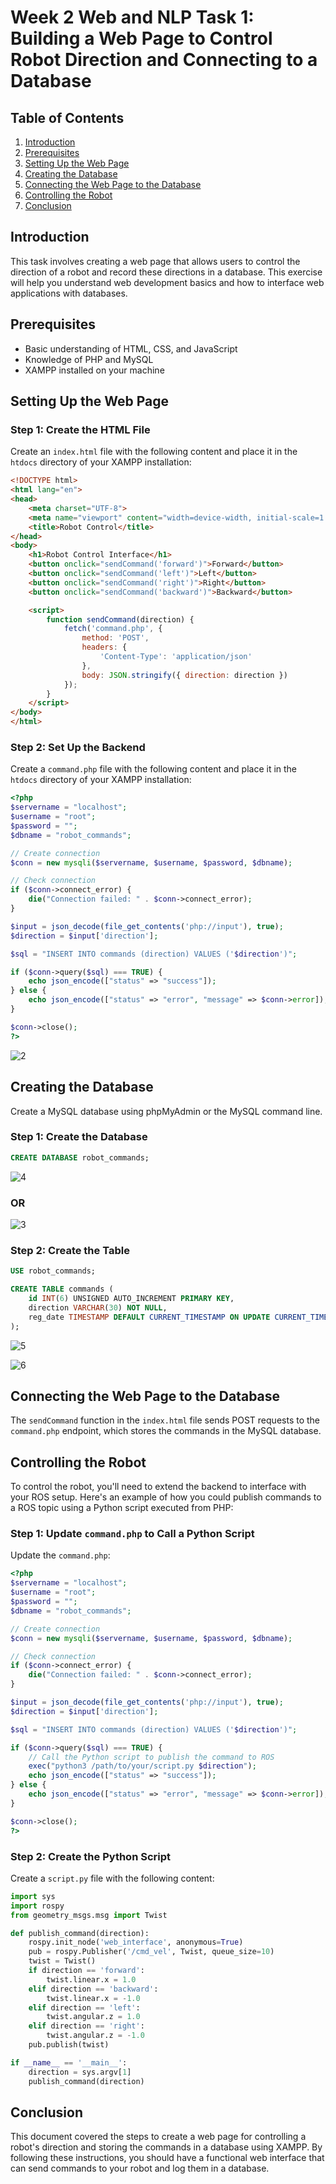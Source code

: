 # Week 2 Web and NLP Task 1: Building a Web Page to Control Robot Direction and Connecting to a Database

## Table of Contents
1. [Introduction](#introduction)
2. [Prerequisites](#prerequisites)
3. [Setting Up the Web Page](#setting-up-the-web-page)
4. [Creating the Database](#creating-the-database)
5. [Connecting the Web Page to the Database](#connecting-the-web-page-to-the-database)
6. [Controlling the Robot](#controlling-the-robot)
7. [Conclusion](#conclusion)

## Introduction
This task involves creating a web page that allows users to control the direction of a robot and record these directions in a database. This exercise will help you understand web development basics and how to interface web applications with databases.

## Prerequisites
- Basic understanding of HTML, CSS, and JavaScript
- Knowledge of PHP and MySQL
- XAMPP installed on your machine

## Setting Up the Web Page

### Step 1: Create the HTML File
Create an `index.html` file with the following content and place it in the `htdocs` directory of your XAMPP installation:
```html
<!DOCTYPE html>
<html lang="en">
<head>
    <meta charset="UTF-8">
    <meta name="viewport" content="width=device-width, initial-scale=1.0">
    <title>Robot Control</title>
</head>
<body>
    <h1>Robot Control Interface</h1>
    <button onclick="sendCommand('forward')">Forward</button>
    <button onclick="sendCommand('left')">Left</button>
    <button onclick="sendCommand('right')">Right</button>
    <button onclick="sendCommand('backward')">Backward</button>

    <script>
        function sendCommand(direction) {
            fetch('command.php', {
                method: 'POST',
                headers: {
                    'Content-Type': 'application/json'
                },
                body: JSON.stringify({ direction: direction })
            });
        }
    </script>
</body>
</html>
```

### Step 2: Set Up the Backend
Create a `command.php` file with the following content and place it in the `htdocs` directory of your XAMPP installation:
```php
<?php
$servername = "localhost";
$username = "root";
$password = "";
$dbname = "robot_commands";

// Create connection
$conn = new mysqli($servername, $username, $password, $dbname);

// Check connection
if ($conn->connect_error) {
    die("Connection failed: " . $conn->connect_error);
}

$input = json_decode(file_get_contents('php://input'), true);
$direction = $input['direction'];

$sql = "INSERT INTO commands (direction) VALUES ('$direction')";

if ($conn->query($sql) === TRUE) {
    echo json_encode(["status" => "success"]);
} else {
    echo json_encode(["status" => "error", "message" => $conn->error]);
}

$conn->close();
?>
```

![2](img/2.PNG)


## Creating the Database
Create a MySQL database using phpMyAdmin or the MySQL command line.

### Step 1: Create the Database
```sql
CREATE DATABASE robot_commands;
```
![4](img/4.PNG)

### OR 

![3](img/3.PNG)

### Step 2: Create the Table
```sql
USE robot_commands;

CREATE TABLE commands (
    id INT(6) UNSIGNED AUTO_INCREMENT PRIMARY KEY,
    direction VARCHAR(30) NOT NULL,
    reg_date TIMESTAMP DEFAULT CURRENT_TIMESTAMP ON UPDATE CURRENT_TIMESTAMP
);
```

![5](img/5.PNG)

![6](img/6.PNG)


## Connecting the Web Page to the Database
The `sendCommand` function in the `index.html` file sends POST requests to the `command.php` endpoint, which stores the commands in the MySQL database.

## Controlling the Robot
To control the robot, you'll need to extend the backend to interface with your ROS setup. Here's an example of how you could publish commands to a ROS topic using a Python script executed from PHP:

### Step 1: Update `command.php` to Call a Python Script
Update the `command.php`:
```php
<?php
$servername = "localhost";
$username = "root";
$password = "";
$dbname = "robot_commands";

// Create connection
$conn = new mysqli($servername, $username, $password, $dbname);

// Check connection
if ($conn->connect_error) {
    die("Connection failed: " . $conn->connect_error);
}

$input = json_decode(file_get_contents('php://input'), true);
$direction = $input['direction'];

$sql = "INSERT INTO commands (direction) VALUES ('$direction')";

if ($conn->query($sql) === TRUE) {
    // Call the Python script to publish the command to ROS
    exec("python3 /path/to/your/script.py $direction");
    echo json_encode(["status" => "success"]);
} else {
    echo json_encode(["status" => "error", "message" => $conn->error]);
}

$conn->close();
?>
```

### Step 2: Create the Python Script
Create a `script.py` file with the following content:
```python
import sys
import rospy
from geometry_msgs.msg import Twist

def publish_command(direction):
    rospy.init_node('web_interface', anonymous=True)
    pub = rospy.Publisher('/cmd_vel', Twist, queue_size=10)
    twist = Twist()
    if direction == 'forward':
        twist.linear.x = 1.0
    elif direction == 'backward':
        twist.linear.x = -1.0
    elif direction == 'left':
        twist.angular.z = 1.0
    elif direction == 'right':
        twist.angular.z = -1.0
    pub.publish(twist)

if __name__ == '__main__':
    direction = sys.argv[1]
    publish_command(direction)
```

## Conclusion
This document covered the steps to create a web page for controlling a robot's direction and storing the commands in a database using XAMPP. By following these instructions, you should have a functional web interface that can send commands to your robot and log them in a database.
